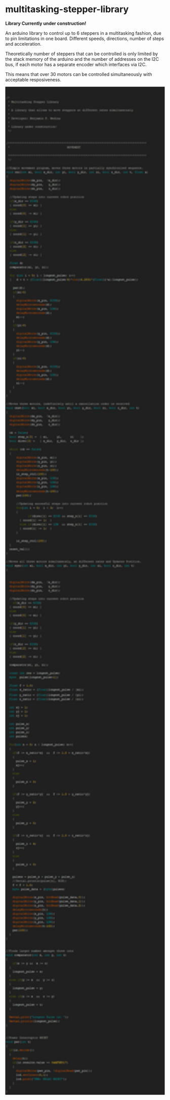# multitasking-stepper-library


**Library Currently under construction!**

An arduino library to control up to 6 steppers in a multitasking fashion, due to pin limitations in one board. Different speeds, directions, number of steps and acceleration.

Theoretically number of steppers that can be controlled is only limited by the stack memory of the arduino and the number of addresses on the I2C bus, if each motor has a separate encoder which interfaces via I2C.

This means that over 30 motors can be controlled simultaneously with acceptable resposiveness.

<img src="images/Code.png" width="1000">
